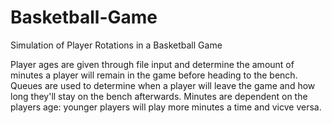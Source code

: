 # Basketball-Game
Simulation of Player Rotations in a Basketball Game

Player ages are given through file input and determine the amount of minutes a player will remain in the game before heading to the bench. Queues are used to determine when a player will leave the game and how long they'll stay on the bench afterwards. Minutes are dependent on the players age: younger players will play more minutes a time and vicve versa. 
